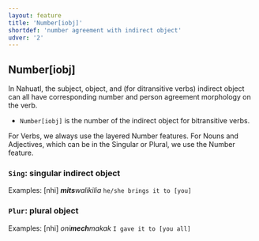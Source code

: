 ```yaml
---
layout: feature
title: 'Number[iobj]'
shortdef: 'number agreement with indirect object'
udver: '2'
---
```


## Number[iobj]

In Nahuatl, the subject, object, and (for ditransitive verbs) indirect object 
can all have corresponding number and person agreement morphology on the verb.

* `Number[iobj]` is the number of the indirect object for bitransitive verbs.

For Verbs, we always use the layered Number features. For Nouns and Adjectives, which can be in the Singular or Plural, we use the Number feature.


### <a name="Sing">`Sing`</a>: singular indirect object

Examples: [nhi] _<b>mits</b>walikilia_ `he/she brings it to [you]`

### <a name="Plur">`Plur`</a>: plural object

Examples: [nhi] _oni<b>mech</b>makak_ `I gave it to [you all]`
<!-- Interlanguage links updated Ne 5. května 2024, 18:20:08 CEST -->
